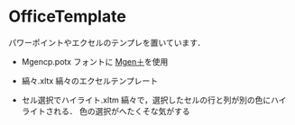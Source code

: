 # OfficeTemplate
パワーポイントやエクセルのテンプレを置いています．

* Mgencp.potx
フォントに [Mgen＋](http://jikasei.me/font/mgenplus/)を使用

* 縞々.xltx
縞々のエクセルテンプレート

* セル選択でハイライト.xltm
縞々で，選択したセルの行と列が別の色にハイライトされる．
色の選択がへたくそな気がする


